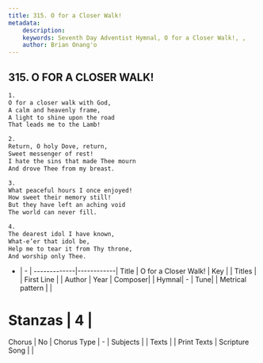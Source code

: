 ```yaml
---
title: 315. O for a Closer Walk!
metadata:
    description: 
    keywords: Seventh Day Adventist Hymnal, O for a Closer Walk!, , 
    author: Brian Onang'o
---
```



## 315. O FOR A CLOSER WALK!

```txt
1.
O for a closer walk with God,
A calm and heavenly frame,
A light to shine upon the road
That leads me to the Lamb!

2.
Return, O holy Dove, return,
Sweet messenger of rest!
I hate the sins that made Thee mourn
And drove Thee from my breast.

3.
What peaceful hours I once enjoyed!
How sweet their memory still!
But they have left an aching void
The world can never fill.

4.
The dearest idol I have known,
What-e’er that idol be,
Help me to tear it from Thy throne,
And worship only Thee.
```

- |   -  |
-------------|------------|
Title | O for a Closer Walk! |
Key |  |
Titles |  |
First Line |  |
Author | 
Year | 
Composer|  |
Hymnal|  - |
Tune|  |
Metrical pattern | |
# Stanzas | 4 |
Chorus | No |
Chorus Type | - |
Subjects |  |
Texts |  |
Print Texts | 
Scripture Song |  |
  
